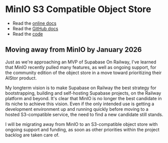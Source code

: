 # MinIO S3 Compatible Object Store

- Read the [online docs](https://docs.min.io/enterprise/aistor-object-store/)
- Read the [GitHub docs](https://github.com/minio/minio/tree/master/docs)
- Read the [code](https://github.com/minio/minio)

## Moving away from MinIO by January 2026

Just as we're approaching an MVP of Supabase On Railway, I've learned that MinIO recently pulled many features, as well as ongoing support, for the community edition of the object store in a move toward prioritizing their AIStor product.

My longterm vision is to make Supabase on Railway the best strategy for bootstrapping, building and self-hosting Supabase projects, on the Railway platform and beyond. It's clear that MinIO is no longer the best candidate in its niche to achieve this vision. Even if the only intended use is getting a development environment up and running quickly before moving to a hosted S3-compatible service, the need to find a new candidate still stands.

I will be migrating away from MinIO to an S3-compatible object store with ongoing support and funding, as soon as other priorities within the project backlog are taken care of.